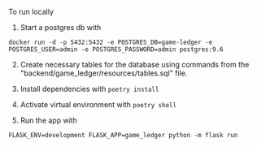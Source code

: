 To run locally

1. Start a postgres db with 
```
docker run -d -p 5432:5432 -e POSTGRES_DB=game-ledger -e POSTGRES_USER=admin -e POSTGRES_PASSWORD=admin postgres:9.6
```

2. Create necessary tables for the database using commands from the "backend/game_ledger/resources/tables.sql" file.

3. Install dependencies with `poetry install`

4. Activate virtual environment with `poetry shell`

5. Run the app with
```
FLASK_ENV=development FLASK_APP=game_ledger python -m flask run
```
